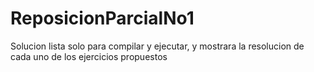 # ReposicionParcialNo1
Solucion lista solo para compilar y ejecutar, y mostrara la resolucion de cada uno de los ejercicios propuestos
